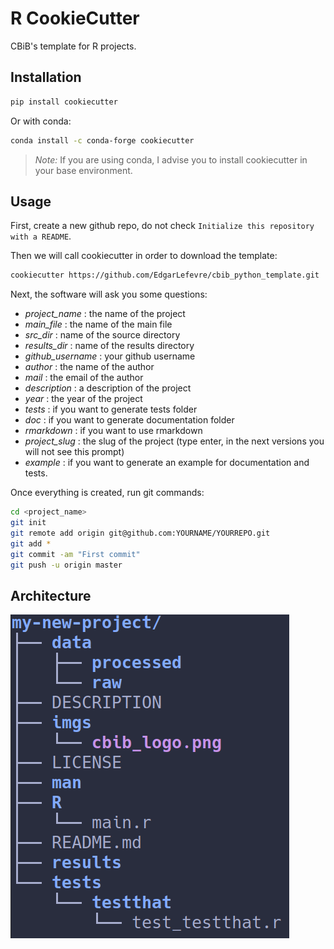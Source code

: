 # R CookieCutter

CBiB's template for R projects.


## Installation
```sh
pip install cookiecutter
```

Or with conda: 
```sh
conda install -c conda-forge cookiecutter
```
>*Note:* If you are using conda, I advise you to install cookiecutter in your base environment.
##  Usage
First, create a new github repo, do not check `Initialize this repository with a README`.

Then we will call cookiecutter in order to download the template:
```sh
cookiecutter https://github.com/EdgarLefevre/cbib_python_template.git
```

Next, the software will ask you some questions:
- *project_name* : the name of the project
- *main_file* : the name of the main file
- *src_dir* : name of the source directory
- *results_dir* : name of the results directory
- *github_username* : your github username
- *author* : the name of the author
- *mail* : the email of the author
- *description* : a description of the project
- *year* : the year of the project
- *tests* : if you want to generate tests folder
- *doc* : if you want to generate documentation folder
- *rmarkdown* : if you want to use rmarkdown
- *project_slug* : the slug of the project (type enter, in the next versions you will not see this prompt)
- *example* : if you want to generate an example for documentation and tests.



Once everything is created, run git commands:
```sh
cd <project_name>
git init
git remote add origin git@github.com:YOURNAME/YOURREPO.git
git add *
git commit -am "First commit"
git push -u origin master
```
## Architecture

![Folder structure](imgs/folder_structure.png)